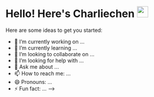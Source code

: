 # Hello! Here's Charliechen <img src="https://raw.githubusercontent.com/Charliechen114154/Charliechen114154/main/wave.gif" width="30px" height="30px" />

Here are some ideas to get you started:

- 🔭 I’m currently working on ...
- 🌱 I’m currently learning ...
- 👯 I’m looking to collaborate on ...
- 🤔 I’m looking for help with ...
- 💬 Ask me about ...
- 📫 How to reach me: ...
- 😄 Pronouns: ...
- ⚡ Fun fact: ...
-->

